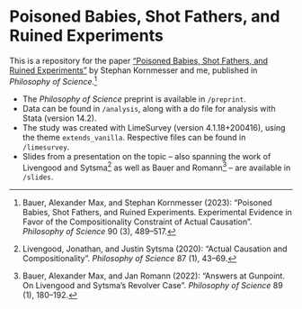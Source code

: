 # Poisoned Babies, Shot Fathers, and Ruined Experiments

This is a repository for the paper [“Poisoned Babies, Shot Fathers, and Ruined Experiments”](https://www.cambridge.org/core/journals/philosophy-of-science/article/poisoned-babies-shot-fathers-and-ruined-experiments/4D0C683AF6A00F0BA2B2A0923256166F/) by Stephan Kornmesser and me, published in _Philosophy of Science_.[^1]

- The _Philosophy of Science_ preprint is available in `/preprint`.
- Data can be found in `/analysis`, along with a do file for analysis with Stata (version 14.2).
- The study was created with LimeSurvey (version 4.1.18+200416), using the theme `extends_vanilla`. Respective files can be found in `/limesurvey`.
- Slides from a presentation on the topic – also spanning the work of Livengood and Sytsma[^2] as well as Bauer and Romann[^3] – are available in `/slides`.

[^1]: Bauer, Alexander Max, and Stephan Kornmesser (2023): “Poisoned Babies, Shot Fathers, and Ruined Experiments. Experimental Evidence in Favor of the Compositionality Constraint of Actual Causation”. _Philosophy of Science_ 90 (3), 489–517.
[^2]: Livengood, Jonathan, and Justin Sytsma (2020): “Actual Causation and Compositionality”. _Philosophy of Science_ 87 (1), 43–69.
[^3]: Bauer, Alexander Max, and Jan Romann (2022): “Answers at Gunpoint. On Livengood and Sytsma’s Revolver Case”. _Philosophy of Science_ 89 (1), 180–192.
